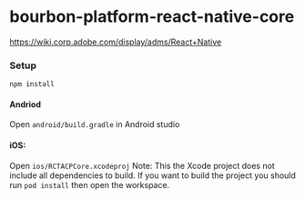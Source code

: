
# bourbon-platform-react-native-core

https://wiki.corp.adobe.com/display/adms/React+Native


### Setup

`npm install`

#### Andriod

Open `android/build.gradle` in Android studio

#### iOS:

Open `ios/RCTACPCore.xcodeproj`
Note: This the Xcode project does not include all dependencies to build. If you want to build the project you should run `pod install` then open the workspace.
